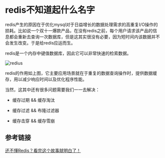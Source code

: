 # redis不知道起什么名字

[tag]:redis|node|js
[create]:2020-09-23

redis产生的原因在于优化mysql对于日益增长的数据处理需求的高重复I/O操作的损耗。比如说一个双十一爆款产品，在没有redis之前，每个用户请求该产品的信息都会重新去查询一次数据库，但是这其实很没有必要，因为短时间内该数据并不会发生改变。于是给redis应运而生。

redis是一个内存中键值数据库，因此它可以非常快速的检索数据。

![redius](https://lms-flies.oss-cn-guangzhou.aliyuncs.com/blog/imgs/redis.drawio.png)

redis的作用如上图，它主要应用场景就在于重复的数据查询操作时，提供数据缓存，用以减少响应时间以及优化程序性能。

当然，这其中还有很多问题需要我们一一去解决：

- 缓存过期 && 缓存淘汰

- 缓存过滤 && 布隆过滤器

- 缓存击穿 && 缓存雪崩

## 参考链接

[还不懂Redis？看完这个故事就明白了！](https://juejin.im/post/6872518761593700359)
